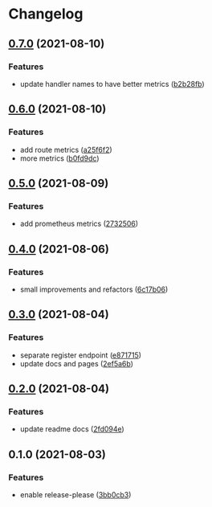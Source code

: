 # Changelog

## [0.7.0](https://www.github.com/conradludgate/oauth2-proxy/compare/v0.6.0...v0.7.0) (2021-08-10)


### Features

* update handler names to have better metrics ([b2b28fb](https://www.github.com/conradludgate/oauth2-proxy/commit/b2b28fb42007f456de7c22de3635f28ec651ae85))

## [0.6.0](https://www.github.com/conradludgate/oauth2-proxy/compare/v0.5.0...v0.6.0) (2021-08-10)


### Features

* add route metrics ([a25f6f2](https://www.github.com/conradludgate/oauth2-proxy/commit/a25f6f2ed163dd3da8cbdfcb433179fec5d02ce1))
* more metrics ([b0fd9dc](https://www.github.com/conradludgate/oauth2-proxy/commit/b0fd9dc8d375be366266ebf7b68a9fa8ab5a9976))

## [0.5.0](https://www.github.com/conradludgate/oauth2-proxy/compare/v0.4.0...v0.5.0) (2021-08-09)


### Features

* add prometheus metrics ([2732506](https://www.github.com/conradludgate/oauth2-proxy/commit/273250603bb750877cd98f0da9d9086082920742))

## [0.4.0](https://www.github.com/conradludgate/oauth2-proxy/compare/v0.3.0...v0.4.0) (2021-08-06)


### Features

* small improvements and refactors ([6c17b06](https://www.github.com/conradludgate/oauth2-proxy/commit/6c17b066a721d317e75aa280794ae8608409b96e))

## [0.3.0](https://www.github.com/conradludgate/oauth2-proxy/compare/v0.2.0...v0.3.0) (2021-08-04)


### Features

* separate register endpoint ([e871715](https://www.github.com/conradludgate/oauth2-proxy/commit/e87171575cfa27ab6de97ef5b6566c5858710cde))
* update docs and pages ([2ef5a6b](https://www.github.com/conradludgate/oauth2-proxy/commit/2ef5a6b4d349582c85061c721ad26f6dd356b106))

## [0.2.0](https://www.github.com/conradludgate/oauth2-proxy/compare/v0.1.0...v0.2.0) (2021-08-04)


### Features

* update readme docs ([2fd094e](https://www.github.com/conradludgate/oauth2-proxy/commit/2fd094e008b4080c93588fd1d13cb565a6c0d032))

## 0.1.0 (2021-08-03)


### Features

* enable release-please ([3bb0cb3](https://www.github.com/conradludgate/oauth2-proxy/commit/3bb0cb33b656db1e1ac2ea2c44037d79ae3d1cd9))
